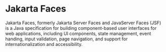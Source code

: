 # Jakarta Faces

Jakarta Faces, formerly Jakarta Server Faces and JavaServer Faces (JSF) is a Java specification for building component-based user interfaces for web applications, including UI components, state management, event handing, input validation, page navigation, and support for internationalization and accessibility.